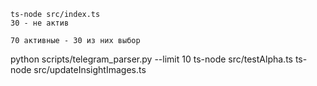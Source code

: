     ts-node src/index.ts
    30 - не актив

    70 активные - 30 из них выбор

    
python scripts/telegram_parser.py --limit 10
ts-node src/testAlpha.ts
ts-node src/updateInsightImages.ts
